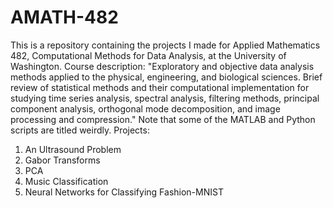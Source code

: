 # AMATH-482
This is a repository containing the projects I made for Applied Mathematics 482, Computational Methods for Data Analysis, at the University of Washington. Course description: "Exploratory and objective data analysis methods applied to the physical, engineering, and biological sciences. Brief review of statistical methods and their computational implementation for studying time series analysis, spectral analysis, filtering methods, principal component analysis, orthogonal mode decomposition, and image processing and compression." Note that some of the MATLAB and Python scripts are titled weirdly.
Projects:
1. An Ultrasound Problem
2. Gabor Transforms
3. PCA
4. Music Classification
5. Neural Networks for Classifying Fashion-MNIST
